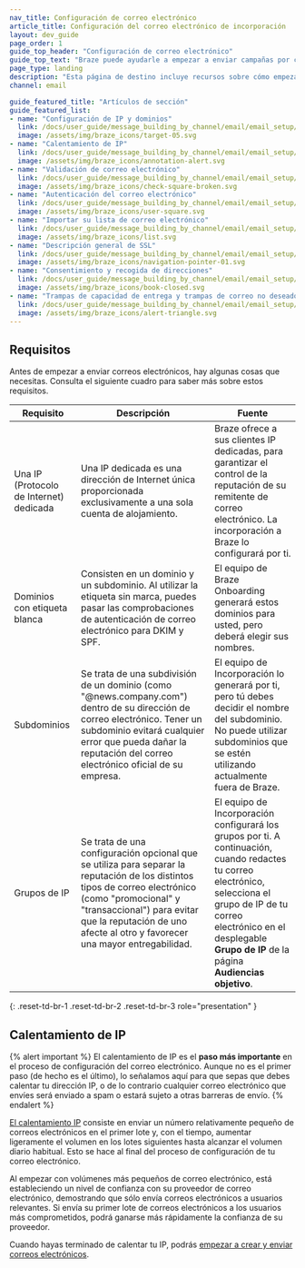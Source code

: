 ```yaml
---
nav_title: Configuración de correo electrónico
article_title: Configuración del correo electrónico de incorporación
layout: dev_guide
page_order: 1
guide_top_header: "Configuración de correo electrónico"
guide_top_text: "Braze puede ayudarle a empezar a enviar campañas por correo electrónico. Sigue nuestras guías o consulta nuestro curso de Braze Learning sobre <a href='https://learning.braze.com/email-onboarding-for-pro-and-enterprise-achieving-high-deliverability' target='_blank'>Incorporación por correo electrónico</a>."
page_type: landing
description: "Esta página de destino incluye recursos sobre cómo empezar con las campañas de correo electrónico, incluida la configuración de sus IP y dominios, el calentamiento de IP, la validación de correo electrónico y mucho más."
channel: email

guide_featured_title: "Artículos de sección"
guide_featured_list:
- name: "Configuración de IP y dominios"
  link: /docs/user_guide/message_building_by_channel/email/email_setup/setting_up_ips_and_domains/
  image: /assets/img/braze_icons/target-05.svg
- name: "Calentamiento de IP"
  link: /docs/user_guide/message_building_by_channel/email/email_setup/ip_warming/
  image: /assets/img/braze_icons/annotation-alert.svg
- name: "Validación de correo electrónico"
  link: /docs/user_guide/message_building_by_channel/email/email_setup/email_validation/
  image: /assets/img/braze_icons/check-square-broken.svg
- name: "Autenticación del correo electrónico"
  link: /docs/user_guide/message_building_by_channel/email/email_setup/authentication/
  image: /assets/img/braze_icons/user-square.svg
- name: "Importar su lista de correo electrónico"
  link: /docs/user_guide/message_building_by_channel/email/email_setup/import_your_email_list/
  image: /assets/img/braze_icons/list.svg
- name: "Descripción general de SSL"
  link: /docs/user_guide/message_building_by_channel/email/email_setup/ssl/
  image: /assets/img/braze_icons/navigation-pointer-01.svg
- name: "Consentimiento y recogida de direcciones"
  link: /docs/user_guide/message_building_by_channel/email/email_setup/consent_and_address_collection/
  image: /assets/img/braze_icons/book-closed.svg
- name: "Trampas de capacidad de entrega y trampas de correo no deseado"
  link: /docs/user_guide/message_building_by_channel/email/email_setup/deliverability_pitfalls_and_spam_traps/
  image: /assets/img/braze_icons/alert-triangle.svg
---
```


## Requisitos

Antes de empezar a enviar correos electrónicos, hay algunas cosas que necesitas. Consulta el siguiente cuadro para saber más sobre estos requisitos.

| Requisito | Descripción | Fuente |
|---|---|---|
| Una IP (Protocolo de Internet) dedicada| Una IP dedicada es una dirección de Internet única proporcionada exclusivamente a una sola cuenta de alojamiento. | Braze ofrece a sus clientes IP dedicadas, para garantizar el control de la reputación de su remitente de correo electrónico. La incorporación a Braze lo configurará por ti.|
| Dominios con etiqueta blanca | Consisten en un dominio y un subdominio. Al utilizar la etiqueta sin marca, puedes pasar las comprobaciones de autenticación de correo electrónico para DKIM y SPF. | El equipo de Braze Onboarding generará estos dominios para usted, pero deberá elegir sus nombres. |
| Subdominios | Se trata de una subdivisión de un dominio (como "@news.company.com") dentro de su dirección de correo electrónico. Tener un subdominio evitará cualquier error que pueda dañar la reputación del correo electrónico oficial de su empresa. | El equipo de Incorporación lo generará por ti, pero tú debes decidir el nombre del subdominio. No puede utilizar subdominios que se estén utilizando actualmente fuera de Braze. |
| Grupos de IP | Se trata de una configuración opcional que se utiliza para separar la reputación de los distintos tipos de correo electrónico (como "promocional" y "transaccional") para evitar que la reputación de uno afecte al otro y favorecer una mayor entregabilidad. | El equipo de Incorporación configurará los grupos por ti. A continuación, cuando redactes tu correo electrónico, selecciona el grupo de IP de tu correo electrónico en el desplegable **Grupo de IP** de la página **Audiencias objetivo**.|
{: .reset-td-br-1 .reset-td-br-2 .reset-td-br-3 role="presentation" }

## Calentamiento de IP

{% alert important %}
El calentamiento de IP es el **paso más importante** en el proceso de configuración del correo electrónico. Aunque no es el primer paso (de hecho es el último), lo señalamos aquí para que sepas que debes calentar tu dirección IP, o de lo contrario cualquier correo electrónico que envíes será enviado a spam o estará sujeto a otras barreras de envío.
{% endalert %}

[El calentamiento IP]({{site.baseurl}}/user_guide/message_building_by_channel/email/email_setup/ip_warming/) consiste en enviar un número relativamente pequeño de correos electrónicos en el primer lote y, con el tiempo, aumentar ligeramente el volumen en los lotes siguientes hasta alcanzar el volumen diario habitual. Esto se hace al final del proceso de configuración de tu correo electrónico.

Al empezar con volúmenes más pequeños de correo electrónico, está estableciendo un nivel de confianza con su proveedor de correo electrónico, demostrando que sólo envía correos electrónicos a usuarios relevantes. Si envía su primer lote de correos electrónicos a los usuarios más comprometidos, podrá ganarse más rápidamente la confianza de su proveedor.

Cuando hayas terminado de calentar tu IP, podrás [empezar a crear y enviar correos electrónicos]({{site.baseurl}}/user_guide/message_building_by_channel/email/html_editor/creating_an_email_campaign/).

<br><br>